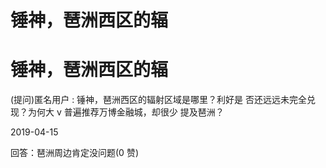 # 锤神，琶洲西区的辐

# 锤神，琶洲西区的辐

(提问)匿名用户 : 锤神，琶洲西区的辐射区域是哪里？利好是 否还远远未完全兑现？为何大 v 普遍推荐万博金融城，却很少 提及琶洲？

2019-04-15

回答：琶洲周边肯定没问题(0 赞)